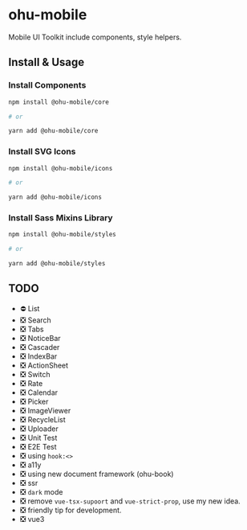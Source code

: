 # ohu-mobile

Mobile UI Toolkit include components, style helpers.


## Install & Usage

### Install Components

```bash
npm install @ohu-mobile/core

# or

yarn add @ohu-mobile/core
```

### Install SVG Icons

```bash
npm install @ohu-mobile/icons

# or

yarn add @ohu-mobile/icons
```


### Install Sass Mixins Library

```bash
npm install @ohu-mobile/styles

# or

yarn add @ohu-mobile/styles
```


## TODO

+ ⛔️ List
+ ❎ Search
+ ❎ Tabs
+ ❎ NoticeBar
+ ❎ Cascader
+ ❎ IndexBar
+ ❎ ActionSheet
+ ❎ Switch
+ ❎ Rate
+ ❎ Calendar
+ ❎ Picker
+ ❎ ImageViewer
+ ❎ RecycleList
+ ❎ Uploader
+ ❎ Unit Test
+ ❎ E2E Test
+ ❎ using `hook:<>`
+ ❎ a11y
+ ❎ using new document framework (ohu-book)
+ ❎ ssr
+ ❎ `dark` mode
+ ❎ remove `vue-tsx-supoort` and `vue-strict-prop`, use my new idea.
+ ❎ friendly tip for development.
+ ❎ vue3
